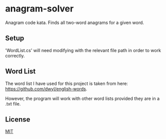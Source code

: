 # anagram-solver
Anagram code kata. Finds all two-word anagrams for a given word. 

## Setup

'WordList.cs' will need modifying with the relevant file path in order to work correctly.

## Word List  

The word list I have used for this project is taken from here: https://github.com/dwyl/english-words. 

However, the program will work with other word lists provided they are in a .txt file. 


## License
[MIT](https://choosealicense.com/licenses/mit/)
